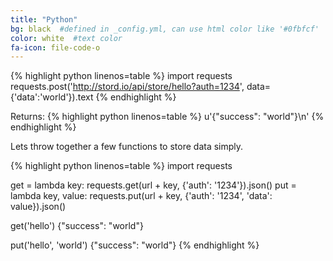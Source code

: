 ```yaml
---
title: "Python"
bg: black  #defined in _config.yml, can use html color like '#0fbfcf'
color: white  #text color
fa-icon: file-code-o
---
```


{% highlight python linenos=table %}
import requests
requests.post('http://stord.io/api/store/hello?auth=1234', data={'data':'world'}).text
{% endhighlight %}

Returns:
{% highlight python linenos=table %}
u'{"success": "world"}\n'
{% endhighlight %}

Lets throw together a few functions to store data simply.

{% highlight python linenos=table %}
import requests

get = lambda key: requests.get(url + key, {'auth': '1234'}).json()
put = lambda key, value: requests.put(url + key, {'auth': '1234', 'data': value}).json()

get('hello')
{"success": "world"}

put('hello', 'world')
{"success": "world"}
{% endhighlight %}
